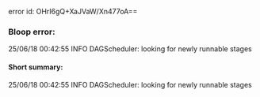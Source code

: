 error id: OHrI6gQ+XaJVaW/Xn477oA==
### Bloop error:

25/06/18 00:42:55 INFO DAGScheduler: looking for newly runnable stages
#### Short summary: 

25/06/18 00:42:55 INFO DAGScheduler: looking for newly runnable stages